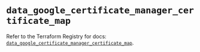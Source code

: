 # `data_google_certificate_manager_certificate_map`

Refer to the Terraform Registry for docs: [`data_google_certificate_manager_certificate_map`](https://registry.terraform.io/providers/hashicorp/google-beta/6.34.1/docs/data-sources/google_certificate_manager_certificate_map).
